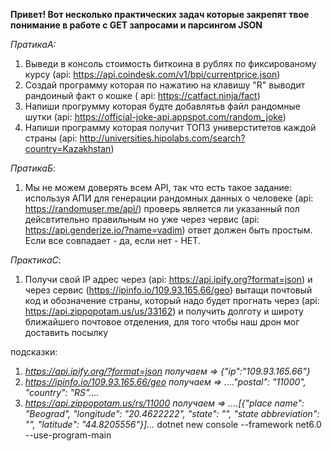 **Привет! Вот несколько практических задач которые закрепят твое понимание в работе с GET запросами и парсингом JSON**

*ПратикаА:*

1. Выведи в консоль стоимость биткоина в рублях по фиксированому курсу (api: https://api.coindesk.com/v1/bpi/currentprice.json)
2. Cоздай программу которая по нажатию на клавишу "R" выводит рандоиный факт о кошке ( api: https://catfact.ninja/fact)
3. Напиши прогрумму которая будте добавлятьв  файл рандомные шутки (api: https://official-joke-api.appspot.com/random_joke)
4. Напиши программу которая получит ТОП3 универститетов каждой страны  (api: http://universities.hipolabs.com/search?country=Kazakhstan)

*ПратикаБ*: 

1.  Мы не можем доверять всем API, так что есть такое задание: используя АПИ для генерации рандомных данных о человеке (api: https://randomuser.me/api/) проверь является ли указанный пол дейсвтительно правильным но уже через червис (api: https://api.genderize.io/?name=vadim) ответ должен быть простым. Если все совпадает - да, если нет - НЕТ.

*ПрактикаС*: 

1. Получи свой IP адрес через (api: https://api.ipify.org?format=json) и через сервис (https://ipinfo.io/109.93.165.66/geo) вытащи почтовый код и обозначение страны, который надо будет прогнать через  (api: https://api.zippopotam.us/us/33162) и получить долготу и широту ближайшего почтовое отделения, для того чтобы наш дрон мог доставить посылку

подсказки: 
1. *https://api.ipify.org/?format=json      получаем =>  {"ip":"109.93.165.66"}*
2. *https://ipinfo.io/109.93.165.66/geo     получаем =>  ...."postal": "11000", "country": "RS"....*
3. *https://api.zippopotam.us/rs/11000      получаем => ....[{"place name": "Beograd", "longitude": "20.4622222", "state": "", "state abbreviation": "", "latitude": "44.8205556"}]...*
dotnet new console --framework net6.0 --use-program-main